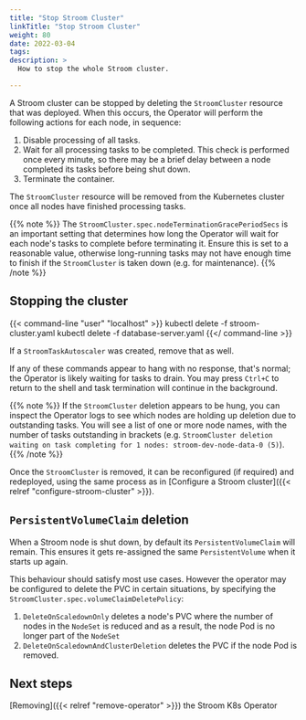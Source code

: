 ```yaml
---
title: "Stop Stroom Cluster"
linkTitle: "Stop Stroom Cluster"
weight: 80
date: 2022-03-04
tags: 
description: >
  How to stop the whole Stroom cluster.

---
```


A Stroom cluster can be stopped by deleting the `StroomCluster` resource that was deployed.
When this occurs, the Operator will perform the following actions for each node, in sequence:

1. Disable processing of all tasks.
1. Wait for all processing tasks to be completed.
   This check is performed once every minute, so there may be a brief delay between a node completed its tasks before being shut down.
1. Terminate the container.

The `StroomCluster` resource will be removed from the Kubernetes cluster once all nodes have finished processing tasks.

{{% note %}}
The `StroomCluster.spec.nodeTerminationGracePeriodSecs` is an important setting that determines how long the Operator will wait for each node's tasks to complete before terminating it.
Ensure this is set to a reasonable value, otherwise long-running tasks may not have enough time to finish if the `StroomCluster` is taken down (e.g. for maintenance).
{{% /note %}}


## Stopping the cluster

{{< command-line "user" "localhost" >}}
kubectl delete -f stroom-cluster.yaml
kubectl delete -f database-server.yaml
{{</ command-line >}}

If a `StroomTaskAutoscaler` was created, remove that as well.

If any of these commands appear to hang with no response, that's normal; the Operator is likely waiting for tasks to drain.
You may press `Ctrl+C` to return to the shell and task termination will continue in the background.

{{% note %}}
If the `StroomCluster` deletion appears to be hung, you can inspect the Operator logs to see which nodes are holding up deletion due to outstanding tasks.
You will see a list of one or more node names, with the number of tasks outstanding in brackets (e.g. `StroomCluster deletion waiting on task completing for 1 nodes: stroom-dev-node-data-0 (5)`).
{{% /note %}}

Once the `StroomCluster` is removed, it can be reconfigured (if required) and redeployed, using the same process as in [Configure a Stroom cluster]({{< relref "configure-stroom-cluster" >}}).


## `PersistentVolumeClaim` deletion

When a Stroom node is shut down, by default its `PersistentVolumeClaim` will remain.
This ensures it gets re-assigned the same `PersistentVolume` when it starts up again.

This behaviour should satisfy most use cases.
However the operator may be configured to delete the PVC in certain situations, by specifying the `StroomCluster.spec.volumeClaimDeletePolicy`:

1. `DeleteOnScaledownOnly` deletes a node's PVC where the number of nodes in the `NodeSet` is reduced and as a result, the node Pod is no longer part of the `NodeSet`
1. `DeleteOnScaledownAndClusterDeletion` deletes the PVC if the node Pod is removed.


## Next steps

[Removing]({{< relref "remove-operator" >}}) the Stroom K8s Operator
